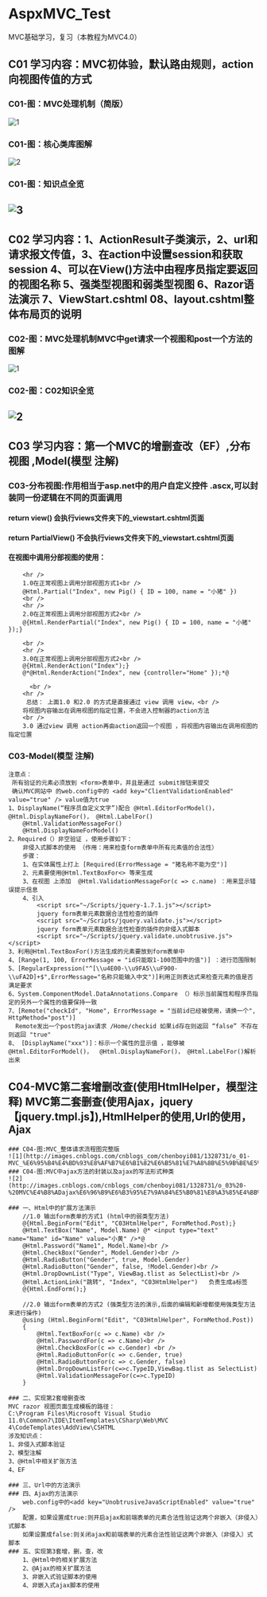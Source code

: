 ﻿# AspxMVC_Test
MVC基础学习，复习（本教程为MVC4.0）

## C01 学习内容：MVC初体验，默认路由规则，action向视图传值的方式
### C01-图：MVC处理机制（简版）
![1](http://images.cnblogs.com/cnblogs_com/chenboyi081/1328731/o_05%20-%20MVC%E5%A4%84%E7%90%86%E6%9C%BA%E5%88%B6%E5%9B%BE%E8%A7%A3-%E7%AE%80%E7%89%88.png)
### C01-图：核心类库图解
![2](https://www.cnblogs.com/images/cnblogs_com/chenboyi081/1328731/o_2018-10-26_221452.png)
### C01-图：知识点全览
![3](https://www.cnblogs.com/images/cnblogs_com/chenboyi081/1328731/o_2018-10-27_070854.png)
---------------------------------------------------------------------------------------------------------

## C02 学习内容：1、ActionResult子类演示，2、url和请求报文传值，3、在action中设置session和获取session 4、可以在View()方法中由程序员指定要返回的视图名称 5、强类型视图和弱类型视图  6、Razor语法演示 7、ViewStart.cshtml 08、layout.cshtml整体布局页的说明
### C02-图：MVC处理机制MVC中get请求一个视图和post一个方法的图解
![1](http://images.cnblogs.com/cnblogs_com/chenboyi081/1328731/o_02%20-%20MVC%E4%B8%ADget%E8%AF%B7%E6%B1%82%E4%B8%80%E4%B8%AA%E8%A7%86%E5%9B%BE%E5%92%8Cpost%E4%B8%80%E4%B8%AA%E6%96%B9%E6%B3%95%E7%9A%84%E5%9B%BE%E8%A7%A3.png)
### C02-图：C02知识全览
![2](http://images.cnblogs.com/cnblogs_com/chenboyi081/1328731/o_2018-11-03_140822.png)
---------------------------------------------------------------------------------------------------------

## C03 学习内容：第一个MVC的增删查改（EF）,分布视图 ,Model(模型 注解)
### C03-分布视图:作用相当于asp.net中的用户自定义控件 .ascx,可以封装同一份逻辑在不同的页面调用
####	return view() 会执行views文件夹下的_viewstart.cshtml页面
####	return PartialView() 不会执行views文件夹下的_viewstart.cshtml页面
####	在视图中调用分部视图的使用：
		<hr />
        1.0在正常视图上调用分部视图方式1<br />
        @Html.Partial("Index", new Pig() { ID = 100, name = "小猪" })
        <br />
        <hr />
        2.0在正常视图上调用分部视图方式2<br />
        @{Html.RenderPartial("Index", new Pig() { ID = 100, name = "小猪" });}

        <br />
        <hr />
        3.0在正常视图上调用分部视图方式2<br />
        @{Html.RenderAction("Index");}
        @*@Html.RenderAction("Index", new {controller="Home" });*@
		
          <br />
        <hr />
		 总结： 上面1.0 和2.0 的方式是直接通过 view 调用 view，<br />
        将视图内容输出在调用视图的指定位置，不会进入控制器的action方法
        <br />
		3.0 通过view 调用 action再由action返回一个视图 ，将视图内容输出在调用视图的指定位置
### C03-Model(模型 注解)	
	注意点：
	 所有验证的元素必须放到 <form>表单中，并且是通过 submit按钮来提交
	 确认MVC网站中 的web.config中的 <add key="ClientValidationEnabled" value="true" /> value值为true
	1、DisplayName(“程序员自定义文字”)配合 @Html.EditorForModel()，  @Html.DisplayNameFor()， @Html.LabelFor()
        @Html.ValidationMessageFor()
        @Html.DisplayNameForModel()
	2、Required（）非空验证 ，使用步骤如下：
		非侵入式脚本的使用 （作用：用来检查form表单中所有元素值的合法性）
		步骤：
		1、在实体属性上打上 [Required(ErrorMessage = "猪名称不能为空")]
		2、元素要使用@Html.TextBoxFor<> 等来生成
		3、在视图 上添加  @Html.ValidationMessageFor(c => c.name) ：用来显示错误提示信息
		4、引入
			<script src="~/Scripts/jquery-1.7.1.js"></script>
			jquery form表单元素数据合法性检查的插件
			<script src="~/Scripts/jquery.validate.js"></script>
			jquery form表单元素数据合法性检查的插件的非侵入式脚本
			<script src="~/Scripts/jquery.validate.unobtrusive.js"></script>
	3、利用@Html.TextBoxFor()方法生成的元素要放到form表单中
	4、[Range(1, 100, ErrorMessage = "id只能取1-100范围中的值")] ：进行范围限制
	5、[RegularExpression("^[\\u4E00-\\u9FA5\\uF900-\\uFA2D]+$",ErrorMessage="名称只能输入中文")]利用正则表达式来检查元素的值是否满足要求
	6、System.ComponentModel.DataAnnotations.Compare （）标示当前属性和程序员指定的另外一个属性的值要保持一致
	7、[Remote("checkId", "Home", ErrorMessage = "当前id已经被使用，请换一个", HttpMethod="post")] 
	  Remote发出一个post的ajax请求 /Home/checkid 如果id存在则返回 “false” 不存在则返回 "true"
	8、 [DisplayName("xxx")]：标示一个属性的显示值 ，能够被 @Html.EditorForModel()，  @Html.DisplayNameFor()， @Html.LabelFor()解析出来

## C04-MVC第二套增删改查(使用HtmlHelper，模型注释)	MVC第二套删查(使用Ajax，jquery【jquery.tmpl.js】),HtmlHelper的使用,Url的使用，Ajax
	### C04-图:MVC_整体请求流程图完整版
	![1](http://images.cnblogs.com/cnblogs_com/chenboyi081/1328731/o_01-MVC_%E6%95%B4%E4%BD%93%E8%AF%B7%E6%B1%82%E6%B5%81%E7%A8%8B%E5%9B%BE%E5%AE%8C%E6%95%B4%E7%89%88.png)
	### C04-图:MVC中ajax方法的封装以及ajax的写法形式种类
	![2](http://images.cnblogs.com/cnblogs_com/chenboyi081/1328731/o_03%20-%20MVC%E4%B8%ADajax%E6%96%B9%E6%B3%95%E7%9A%84%E5%B0%81%E8%A3%85%E4%BB%A5%E5%8F%8Aajax%E7%9A%84%E5%86%99%E6%B3%95%E5%BD%A2%E5%BC%8F%E7%A7%8D%E7%B1%BB.png)
	
	### 一、Html中的扩展方法演示
		//1.0 输出form表单的方式1 (html中的弱类型方法)
		@{Html.BeginForm("Edit", "C03HtmlHelper", FormMethod.Post);}
        @Html.TextBox("Name", Model.Name) @* <input type="text" name="Name" id="Name" value="小黄" />*@
        @Html.Password("Name1", Model.Name)<br />
        @Html.CheckBox("Gender", Model.Gender)<br />
        @Html.RadioButton("Gender", true, Model.Gender)
        @Html.RadioButton("Gender", false, !Model.Gender)<br />
        @Html.DropDownList("Type", ViewBag.tlist as SelectList)<br />
        @Html.ActionLink("跳转", "Index", "C03HtmlHelper")   负责生成a标签
		@{Html.EndForm();}
		
		//2.0 输出form表单的方式2 (强类型方法的演示,后面的编辑和新增都使用强类型方法来进行操作)
        @using (Html.BeginForm("Edit", "C03HtmlHelper", FormMethod.Post))
        {
            @Html.TextBoxFor(c => c.Name) <br />
            @Html.PasswordFor(c => c.Name)<br />
            @Html.CheckBoxFor(c => c.Gender) <br />
            @Html.RadioButtonFor(c => c.Gender, true)
            @Html.RadioButtonFor(c => c.Gender, false)
            @Html.DropDownListFor(c=>c.TypeID,ViewBag.tlist as SelectList)
            @Html.ValidationMessageFor(c=>c.TypeID)
        }
		
	### 二、实现第2套增删查改
	MVC razor 视图页面生成模板的路径：
	C:\Program Files\Microsoft Visual Studio 11.0\Common7\IDE\ItemTemplates\CSharp\Web\MVC 4\CodeTemplates\AddView\CSHTML
	涉及知识点：
	1、非侵入式脚本验证
	2、模型注解
	3、@Html中相关扩张方法
	4、EF
	
	### 三、Url中的方法演示
	### 四、Ajax的方法演示
		web.config中的<add key="UnobtrusiveJavaScriptEnabled" value="true" />
		配置，如果设置成true:则开启ajax和前端表单的元素合法性验证这两个非嵌入（非侵入）式脚本
		如果设置成false:则关闭ajax和前端表单的元素合法性验证这两个非嵌入（非侵入）式脚本
	### 五、实现第3套增，删，查，改	
		1、@Html中的相关扩展方法
		2、@Ajax的相关扩展方法
		3、非嵌入式验证脚本的使用
		4、非嵌入式ajax脚本的使用
		
